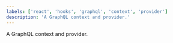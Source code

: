 ```yaml
---
labels: ['react', 'hooks', 'graphql', 'context', 'provider']
description: 'A GraphQL context and provider.'
---
```


A GraphQL context and provider.
